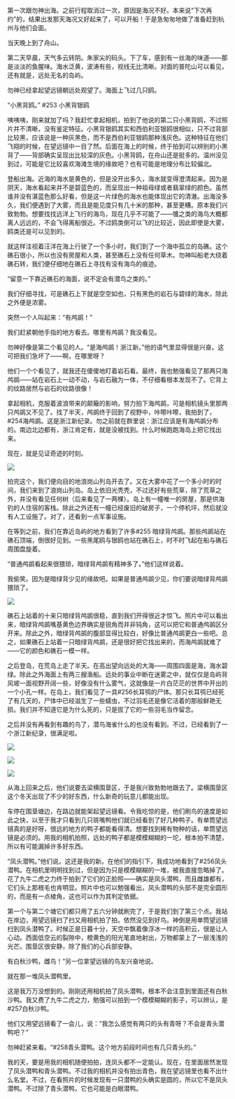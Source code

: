 第一次跟勿神出海。之前行程取消过一次，原因是海况不好。本来说“下次再约”的，结果出发那天海况又好起来了，可以开船！于是急匆匆地做了准备赶到杭州与他们会面。
  
  当天晚上到了舟山。
  
  第二天早晨，天气多云转阴。朱家尖的码头。下了车，感到有一丝海的味道——那是淡淡的鱼腥味。海水泛黄，波涛有些，视线无比清晰。对面的普陀山可以看见，还有就是，远处无名的岛屿。
  
  勿神已经拿起望远镜朝远处观望了。海面上飞过几只鸥。
  
  “小黑背鸥。” #253 小黑背银鸥
  
  咦咦咦，刚来就加了吗？我赶忙拿起相机，拍到了他说的第二只小黑背鸥，不过照片并不清晰，没有鉴定特征。小黑背银鸥其实和西伯利亚银鸥很相似，只不过背部比较黑，应该说是一种灰黑色，而不是西伯利亚银鸥那种浅灰色。这种特征在他们飞翔的时候，在望远镜中一目了然。后面在海上的时候，终于拍到可以辨别的小黑背了——背部确实呈现出比较深的灰色。小黑背鸥，在舟山还是挺多的。温州没见到过，可能是它比较喜欢海滩生境的缘故吧？也有可能是地理分布比较偏北。
  
  登船出海。近海的海水是黄色的，但是没开出多久，海水就变得澄清起来。因为是阴天，海水看起来并不是碧蓝色的，而呈现出一种祖母绿或者翡翠绿的颜色。虽然谁并没有湛蓝色那么好看，但是这一片绿色的海水也能体现出它的清澈。出海没多久，我们便遇到了大雾，而且是能见度只有几十米的那种，甚至更糟。原本我们兴致勃勃。想要找找远洋上飞行的海鸟，现在几乎不可能了——鹱之类的海鸟大概都离人远远的，不会飞得离船很近。不过鸥类倒可以飞的比较近，因此即使是大雾，鸥类还是可以见到的。
  
  就这样注视着汪洋在海上行驶了一个多小时，我们到了一个海中孤立的岛礁。这个礁石很小，所以也没有房屋和人类，甚至礁石上没有任何草木。勿神叫船老大绕着礁石转，我们便仔细地在礁石上寻找有没有海鸟的痕迹。
  
  “留意一下靠近礁石的海面，说不定会有潜鸟之类的。”
  
  我们仔细寻找，可是礁石上下就是空空如也，只有黑色的岩石与碧绿的海水，除此之外便是浓雾。
  
  突然一个人叫起来：“有鸬鹚！”
  
  
  我们赶紧朝他手指的地方看去。哪里有鸬鹚？我没看见。
  
  勿神好像是第二个看见的人。“是海鸬鹚！浙江新。”他的语气里显得很是兴奋。这可把我们急坏了——啊，在哪里呀？
  
  他们一个个看见了，就我还在傻傻地盯着岩石看。最终，我也勉强看见了那两只海鸬鹚——站在岩石上一动不动，与岩石融为一体，不仔细看根本发现不了。它背上的纹路居然与岩石的纹路很像！
  
  拿起相机，克服着波浪带来的颠簸的影响，努力拍下海鸬鹚，可是相机镜头里那两只鸬鹚又不见了。找了半天，鸬鹚终于回到了视野中，咔嚓咔嚓，我拍到了，#254海鸬鹚。这是浙江新纪录。勿之前就在群里说：浙江应该是有海鸬鹚分布的。南边北边都有，浙江肯定有，就是没被找到。什么时候跑跑海岛上把它找出来。
  
  现在，就是见证奇迹的时刻。
  
  ![](/Activity_by_time/2023.2.18/pic/1.jpg)
  
  拍完这个，我们便向目的地浪岗山列岛开去了。又在大雾中花了一个多小时的时间，我们来到了浪岗山列岛。岛上依旧光秃秃，不过还好有些荒草，除了荒草之外，并没有看见任何树（后来看见了一两棵）。岛上有一幢唯一的房屋，那是供海钓的人住宿的客栈。除此之外还有一幢已经废旧的破房子，一个停机坪，然后就没有人工设施了。对了，还看到一点军事设施。
  
  在等到之前，我们在靠近岛屿的地方看到了许多#255 暗绿背鸬鹚。那些鸬鹚站在礁石顶端，倒很好见到。一些黑尾鸥与银鸥也站在礁石上，时不时飞起在船与礁石周围盘旋着。
  
  “普通鸬鹚看起来很猥琐，暗绿背鸬鹚有精神多了。”他们这样说着。
 
 我偷笑。因为是暗绿背少见的缘故吧。如果是普通鸬鹚少见，你们要说暗绿背鸬鹚猥琐了。
 
 ![](/Activity_by_time/2023.2.18/pic/1.jpg)
  
  礁石上站着的十来只暗绿背鸬鹚很稳，直到我们开得很近才惊飞。照片中可以看出来，暗绿背鸬鹚嘴基黄色边界确实是锐角而并非钝角，这可以把它和普通鸬鹚区分开来。除此之外，暗绿背鸬鹚的腹部显得比较白，好像比普通鸬鹚更白一些吧。总之，如果礁石上站着一只暗绿背鸬鹚，还是很好把它找出来的，而海鸬鹚就难了——它的颜色和礁石一模一样。
  
  之后登岛，在荒岛上走了半天。在高出望向远处的大海——周围四面是海，海水碧绿。除此之外海面上有两三艘渔船。远处的事业中断在迷雾之中，就仅仅是岛屿背风坡一面视野开阔一些，好像没有什么雾气，这就像是一片白茫茫的世界中开出的一个小孔一样。在岛上，我们看见了一具#256长耳鸮的尸体。那只长耳鸮已经死了有几天的，尸体中已经滋生了一些蠕虫，不过羽毛还是像它活着的那般鲜艳无损。我们并不知道它是为什么死的，只是拔了它的一些羽毛当作留念。
  
  之后并没有再看到有趣的鸟了，潜鸟海雀什么的也没有看到。不过，已经看到了一个浙江新纪录，很满足啦。
  
  ![](/Activity_by_time/2023.2.18/pic/3.jpg)
  
  ![](/Activity_by_time/2023.2.18/pic/4.jpg)
  
  ![](/Activity_by_time/2023.2.18/pic/5.jpg)
  
  从海上回来之后，他们说要去梁横围垦区，于是我兴致勃勃地跟去了。梁横围垦区这个冬天出现了不少的好东西，什么新奇的玩意儿都能出现。
  
  车停在围垦塘边，在路边就能架起望远镜看。令我吃惊的是，他们刷鸟的速度是如此之快，以至于我才只看到几只斑嘴鸭他们就已经看到了好几种鸭子。有单筒望远镜真的是好呀，很远的地方的鸭子都能看得清。想要找到稀有物种的话，单筒望远镜是必须的。用我的相机拍照，远处的鸭子都是模模糊糊的一坨，根本拍不清楚，所以有可能漏掉许多好东西。
  
  “凤头潜鸭。”他们说。这还是我的新。在他们的指引下，我成功地看到了#256凤头潜鸭。在相机里明明找到过，但是因为只是模模糊糊的一堆，被我直接忽略掉了。花了九牛二虎之力终于拍到了它们的正脸照——确实是凤头潜鸭，而且雌雄都有，它们头上那根毛也肯明显。照片中也可以勉强看出，凤头潜鸭的头部不是完全圆形的，而是有一点棱角，这也可以作为其判定依据。
  
  第一个与第二个塘它们都只用了五六分钟就刷完了，于是我们到了第三个点。我站在岸边，用望远镜扫了扫又用相机拍了拍。依然没见到好鸟。神倒是用单筒望远镜扫到凤头潜鸭了。时候正是日暮十分，天空中飘着像浮冰一样的高积云，很是让人心动。西面低空云的裂隙中，橙黄色的阳光笔直地射出，万物都蒙上了一层浅浅的光芒。围垦区很安静，除了我们的心兵部安静。
  
  有白秋沙鸭，雌鸟！”另一位拿望远镜的鸟友兴奋地说。
  
  就在那一堆凤头潜鸭里。
  
  这是我万万没想到的。刚刚还用相机拍了凤头潜鸭，根本不会注意到里面还有白秋沙鸭。我又费了九牛二虎之力，勉强可以拍到一个模模糊糊的影子，可以辨认，是#257白秋沙鸭。

他们又用望远镜看了一会儿，说：“我怎么感觉有两只的头有青呀？不会是青头潜鸭吧？”
  
  勿神赶紧来看。“#258青头潜鸭。这个地方前段时间也有几只青头的。”
  
  我的天，要是用我的相机随便拍拍，连凤头都不一定能认。现在，在里面居然发现了凤头潜鸭和青头潜鸭。不过我的相机并没有拍出青色，我在望远镜里也看不出什么名堂。不过，在看照片的时候发现有一只潜鸭的头确实是圆的，所以它不是凤头潜鸭。不过除了青头潜鸭，它也可能是白眼潜鸭。
  

